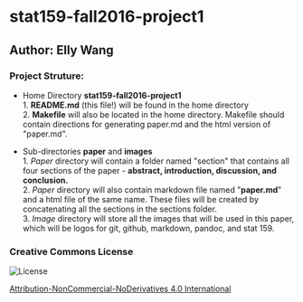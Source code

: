 # stat159-fall2016-project1

## Author: Elly Wang

### Project Struture:

* Home Directory **stat159-fall2016-project1**  
        1. **README.md** (this file!) will be found in the home directory  
        2. **Makefile** will also be located in the home directory. Makefile should contain directions for generating paper.md and the html version of "paper.md".

* Sub-directories **paper** and **images**  
        1. *Paper* directory will contain a folder named "section" that contains all four sections of the paper - **abstract, introduction, discussion, and conclusion.**  
        2. *Paper* directory will also contain markdown file named "**paper.md**" and a html file of the same name. These files will be created by concatenating all the sections in the sections folder.   
        3. *Image* directory will store all the images that will be used in this paper, which will be logos for git, github, markdown, pandoc, and stat 159.


### Creative Commons License

![License](https://i.creativecommons.org/l/by-nc-nd/4.0/88x31.png)

[Attribution-NonCommercial-NoDerivatives 4.0 International](https://creativecommons.org/licenses/by-nc-nd/4.0/)
